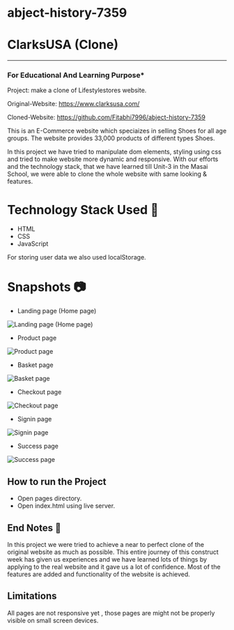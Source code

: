 # abject-history-7359
# ClarksUSA (Clone)
-----
### For Educational And Learning Purpose*
Project: make a clone of Lifestylestores website.

Original-Website: https://www.clarksusa.com/

Cloned-Website: https://github.com/Fitabhi7996/abject-history-7359

This is an E-Commerce website which speciaizes in selling Shoes for all age groups. The website provides 33,000 products of different types Shoes.

In this project we have tried to manipulate dom elements, styling using css and tried to make website more dynamic and responsive. With our efforts and the technology stack, that we have learned till Unit-3 in the Masai School, we were able to clone the whole website with same looking & features.

# Technology Stack Used 🌟
* HTML
* CSS
* JavaScript

For storing user data we also used localStorage.

# Snapshots 📷
* Landing page (Home page)

![Landing page (Home page)](https://github.com/aadityaneve/Clone-lifestylestores/blob/main/screenshots/1-home-page.png?raw=true)

* Product page

![Product page](https://github.com/aadityaneve/Clone-lifestylestores/blob/main/screenshots/2-product-page.png?raw=true)

* Basket page

![Basket page](https://github.com/aadityaneve/Clone-lifestylestores/blob/main/screenshots/3-basket-page.png?raw=true)

* Checkout page

![Checkout page](https://github.com/aadityaneve/Clone-lifestylestores/blob/main/screenshots/4-checkout-page.png?raw=true)

* Signin page

![Signin page](https://github.com/aadityaneve/Clone-lifestylestores/blob/main/screenshots/5-signin-page.png?raw=true)

* Success page

![Success page](https://github.com/aadityaneve/Clone-lifestylestores/blob/main/screenshots/6-success-page.png?raw=true)

## How to run the Project
* Open pages directory.
* Open index.html using live server.

## End Notes 📑
In this project we were tried to achieve a near to perfect clone of the original website as much as possible. This entire journey of this construct week has given us experiences and we have learned lots of things by applying to the real website and it gave us a lot of confidence. Most of the features are added and functionality of the website is achieved.

## Limitations
All pages are not responsive yet , those pages are might not be properly visible on small screen devices.